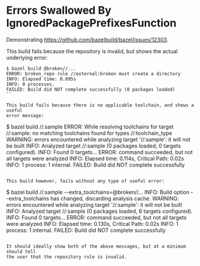 # Errors Swallowed By IgnoredPackagePrefixesFunction

Demonstrating https://github.com/bazelbuild/bazel/issues/12303.

This build fails because the repository is invalid, but shows the actual underlying error:

```
$ bazel build @broken//...
ERROR: broken_repo rule //external:broken must create a directory
INFO: Elapsed time: 0.095s
INFO: 0 processes.
FAILED: Build did NOT complete successfully (0 packages loaded)
``

This build fails because there is no applicable toolchain, and shows a useful
error message:
```
$ bazel build //:sample
ERROR: While resolving toolchains for target //:sample: no matching toolchains found for types //:toolchain_type
WARNING: errors encountered while analyzing target '//:sample': it will not be built
INFO: Analyzed target //:sample (0 packages loaded, 0 targets configured).
INFO: Found 0 targets...
ERROR: command succeeded, but not all targets were analyzed
INFO: Elapsed time: 0.114s, Critical Path: 0.02s
INFO: 1 process: 1 internal.
FAILED: Build did NOT complete successfully
```

This build however, fails without any type of useful error:
```
$ bazel build //:sample --extra_toolchains=@broken//...
INFO: Build option --extra_toolchains has changed, discarding analysis cache.
WARNING: errors encountered while analyzing target '//:sample': it will not be built
INFO: Analyzed target //:sample (0 packages loaded, 6 targets configured).
INFO: Found 0 targets...
ERROR: command succeeded, but not all targets were analyzed
INFO: Elapsed time: 0.130s, Critical Path: 0.02s
INFO: 1 process: 1 internal.
FAILED: Build did NOT complete successfully
```

It should ideally show both of the above messages, but at a minimum should tell
the user that the repository rule is invalid.
